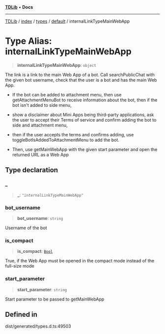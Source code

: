 [**TDLib**](../../../../../../README.md) • **Docs**

***

[TDLib](../../../../../../modules.md) / [index](../../../../../README.md) / [types](../../../README.md) / [default](../README.md) / internalLinkTypeMainWebApp

# Type Alias: internalLinkTypeMainWebApp

> **internalLinkTypeMainWebApp**: `object`

The link is a link to the main Web App of a bot. Call searchPublicChat with the given bot username, check that the user is a bot and has the main Web App.

- If the bot can be added to attachment menu, then use getAttachmentMenuBot to receive information about the bot, then if the bot isn't added to side menu,

- show a disclaimer about Mini Apps being third-party applications, ask the user to accept their Terms of service and confirm adding the bot to side and attachment menu,

- then if the user accepts the terms and confirms adding, use toggleBotIsAddedToAttachmentMenu to add the bot.

- Then, use getMainWebApp with the given start parameter and open the returned URL as a Web App

## Type declaration

### \_

> **\_**: `"internalLinkTypeMainWebApp"`

### bot\_username

> **bot\_username**: `string`

Username of the bot

### is\_compact

> **is\_compact**: [`Bool`](Bool.md)

True, if the Web App must be opened in the compact mode instead of the full-size mode

### start\_parameter

> **start\_parameter**: `string`

Start parameter to be passed to getMainWebApp

## Defined in

dist/generated/types.d.ts:49503

